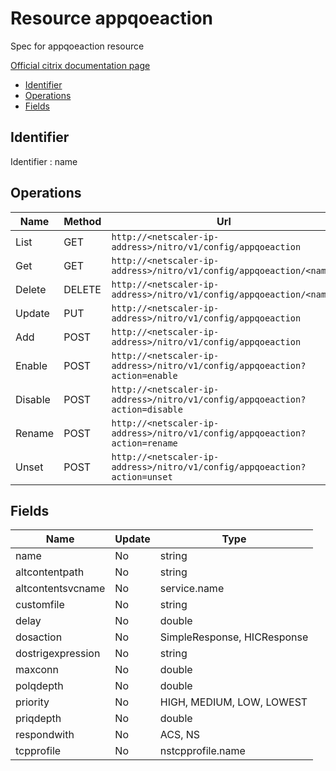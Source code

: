 # Resource appqoeaction

Spec for appqoeaction resource

[Official citrix documentation page](https://developer-docs.citrix.com/projects/netscaler-nitro-api/en/12.0/configuration/appqoe/appqoeaction/appqoeaction/)

- [Identifier](#identifier)
- [Operations](#operations)
- [Fields](#fields)

## Identifier

Identifier : name

## Operations

| Name | Method | Url |
|----|----|----|
| List | GET | `http://<netscaler-ip-address>/nitro/v1/config/appqoeaction` |
| Get | GET | `http://<netscaler-ip-address>/nitro/v1/config/appqoeaction/<name>` |
| Delete | DELETE | `http://<netscaler-ip-address>/nitro/v1/config/appqoeaction/<name>` |
| Update | PUT | `http://<netscaler-ip-address>/nitro/v1/config/appqoeaction` |
| Add | POST | `http://<netscaler-ip-address>/nitro/v1/config/appqoeaction` |
| Enable | POST | `http://<netscaler-ip-address>/nitro/v1/config/appqoeaction?action=enable` |
| Disable | POST | `http://<netscaler-ip-address>/nitro/v1/config/appqoeaction?action=disable` |
| Rename | POST | `http://<netscaler-ip-address>/nitro/v1/config/appqoeaction?action=rename` |
| Unset | POST | `http://<netscaler-ip-address>/nitro/v1/config/appqoeaction?action=unset` |

## Fields

| Name | Update | Type |
|----|----|----|
| name | No | string |
| altcontentpath | No | string |
| altcontentsvcname | No | service.name |
| customfile | No | string |
| delay | No | double |
| dosaction | No | SimpleResponse, HICResponse |
| dostrigexpression | No | string |
| maxconn | No | double |
| polqdepth | No | double |
| priority | No | HIGH, MEDIUM, LOW, LOWEST |
| priqdepth | No | double |
| respondwith | No | ACS, NS |
| tcpprofile | No | nstcpprofile.name |

